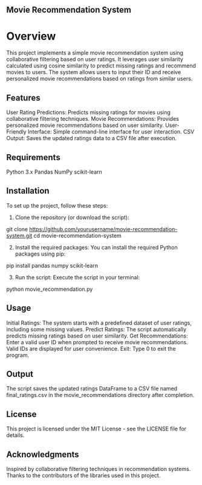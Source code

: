 ## Movie Recommendation System

# Overview
This project implements a simple movie recommendation system using collaborative filtering based on user ratings. It leverages user similarity calculated using cosine similarity to predict missing ratings and recommend movies to users. The system allows users to input their ID and receive personalized movie recommendations based on ratings from similar users.

## Features
User Rating Predictions: Predicts missing ratings for movies using collaborative filtering techniques.
Movie Recommendations: Provides personalized movie recommendations based on user similarity.
User-Friendly Interface: Simple command-line interface for user interaction.
CSV Output: Saves the updated ratings data to a CSV file after execution.

## Requirements
Python 3.x
Pandas
NumPy
scikit-learn

## Installation
To set up the project, follow these steps:

1. Clone the repository (or download the script):

git clone https://github.com/yourusername/movie-recommendation-system.git
cd movie-recommendation-system

2. Install the required packages: You can install the required Python packages using pip:

pip install pandas numpy scikit-learn

3. Run the script: Execute the script in your terminal:

python movie_recommendation.py

## Usage
Initial Ratings: The system starts with a predefined dataset of user ratings, including some missing values.
Predict Ratings: The script automatically predicts missing ratings based on user similarity.
Get Recommendations: Enter a valid user ID when prompted to receive movie recommendations. Valid IDs are displayed for user convenience.
Exit: Type 0 to exit the program.

## Output
The script saves the updated ratings DataFrame to a CSV file named final_ratings.csv in the movie_recommendations directory after completion.

## License
This project is licensed under the MIT License - see the LICENSE file for details.

## Acknowledgments
Inspired by collaborative filtering techniques in recommendation systems.
Thanks to the contributors of the libraries used in this project.
